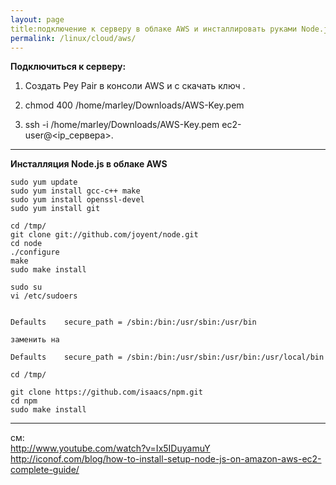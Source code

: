 ```yaml
---
layout: page
title:подключение к серверу в облаке AWS и инсталлировать руками Node.js
permalink: /linux/cloud/aws/
---
```


**Подключиться к серверу:**

1. Создать Pey Pair в консоли AWS и с скачать ключ .

2. chmod 400 /home/marley/Downloads/AWS-Key.pem

3. ssh -i /home/marley/Downloads/AWS-Key.pem ec2-user@<ip_сервера>.

___

**Инсталляция Node.js в облаке AWS**

    sudo yum update
    sudo yum install gcc-c++ make
    sudo yum install openssl-devel
    sudo yum install git

    cd /tmp/
    git clone git://github.com/joyent/node.git
    cd node 
    ./configure
    make
    sudo make install 

    sudo su
    vi /etc/sudoers

```

Defaults    secure_path = /sbin:/bin:/usr/sbin:/usr/bin

заменить на

Defaults    secure_path = /sbin:/bin:/usr/sbin:/usr/bin:/usr/local/bin

```


    cd /tmp/

    git clone https://github.com/isaacs/npm.git
    cd npm
    sudo make install 

___

см:  
http://www.youtube.com/watch?v=Ix5IDuyamuY  
http://iconof.com/blog/how-to-install-setup-node-js-on-amazon-aws-ec2-complete-guide/
